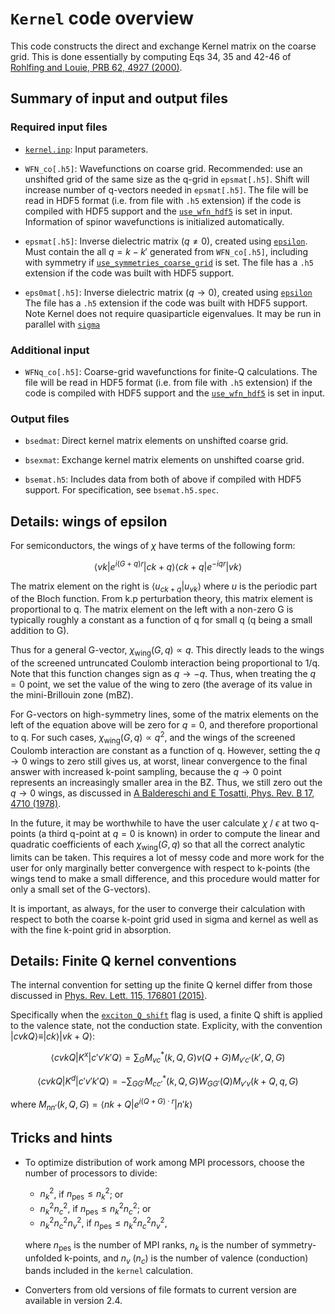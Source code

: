 # `Kernel` code overview

This code constructs the direct and exchange Kernel matrix on the coarse grid.
This is done essentially by computing Eqs 34, 35 and 42-46 of [Rohlfing and
Louie, PRB 62, 4927 (2000)](https://doi.org/10.1103/PhysRevB.62.4927).

## Summary of input and output files

### Required input files

- [`kernel.inp`](kernel-keywords.md): Input parameters.

- `WFN_co[.h5]`: Wavefunctions on coarse grid. Recommended: use an unshifted grid of
  the same size as the q-grid in `epsmat[.h5]`.  Shift will increase number of
  q-vectors needed in `epsmat[.h5]`. The file will be read in HDF5 format (i.e. from file
  with `.h5` extension) if the code is compiled with HDF5 support and the
  [`use_wfn_hdf5`](kernel-keywords.md#use_wfn_hdf5) is set in input. Information of spinor
  wavefunctions is initialized automatically.

- `epsmat[.h5]`: Inverse dielectric matrix ($q\ne 0$), created using
  [`epsilon`](epsilon-overview.md).  Must contain the all $q=k-k'$ generated from
  `WFN_co[.h5]`, including with symmetry if
  [`use_symmetries_coarse_grid`](kernel-keywords.md#use_symmetries_corase_grid)
  is set. The file has a `.h5` extension if the code was built with HDF5
  support.

- `eps0mat[.h5]`: Inverse dielectric matrix ($q\rightarrow 0$), created using
  [`epsilon`](epsilon-overview.md) The file has a `.h5` extension if the code was
  built with HDF5 support. Note Kernel does not require quasiparticle
  eigenvalues.  It may be run in parallel with [`sigma`](sigma-overview.md)

### Additional input

- `WFNq_co[.h5]`: Coarse-grid wavefunctions for finite-Q calculations. 
   The file will be read in HDF5 format (i.e. from file with `.h5` extension) 
   if the code is compiled with HDF5 support and the
  [`use_wfn_hdf5`](kernel-keywords.md#use_wfn_hdf5) is set in input.


### Output files

- `bsedmat`: Direct kernel matrix elements on unshifted coarse grid.

- `bsexmat`: Exchange kernel matrix elements on unshifted coarse grid.

- `bsemat.h5`: Includes data from both of above if compiled with HDF5 support.
  For specification, see `bsemat.h5.spec`.


## Details: wings of epsilon

For semiconductors, the wings of $\chi$ have terms of the following form:

$$
\langle vk | e^{i(G+q)r} | ck+q \rangle\langle ck+q | e^{-iqr} | vk \rangle
$$

The matrix element on the right is $\langle u_{ck+q} | u_{vk} \rangle$ where
$u$ is the periodic part of the Bloch function. From k.p perturbation theory,
this matrix element is proportional to q. The matrix element on the left with a
non-zero G is typically roughly a constant as a function of q for small q (q
being a small addition to G).

Thus for a general G-vector, $\chi_\mathrm{wing}(G,q) \propto q$. This directly
leads to the wings of the screened untruncated Coulomb interaction being
proportional to 1/q. Note that this function changes sign as $q \rightarrow
-q$. Thus, when treating the $q=0$ point, we set the value of the wing to zero
(the average of its value in the mini-Brillouin zone (mBZ).

For G-vectors on high-symmetry lines, some of the matrix elements on the left
of the equation above will be zero for $q=0$, and therefore proportional to q.
For such cases, $\chi_\mathrm{wing}(G,q) \propto q^2$, and the wings of the
screened Coulomb interaction are constant as a function of q. However, setting
the $q\rightarrow 0$ wings to zero still gives us, at worst, linear convergence
to the final answer with increased k-point sampling, because the  $q\rightarrow
0$ point represents an increasingly smaller area in the BZ. Thus, we still zero
out the $q\rightarrow 0$ wings, as discussed in [A Baldereschi and E Tosatti,
Phys. Rev.
B 17, 4710 (1978)](https://doi.org/10.1103/PhysRevB.17.4710).

In the future, it may be worthwhile to have the user calculate $\chi$ /
$\epsilon$ at two q-points (a third q-point at $q=0$ is known) in order to
compute the linear and quadratic coefficients of each $\chi_\mathrm{wing}(G,q)$
so that all the correct analytic limits can be taken. This requires a lot of
messy code and more work for the user for only marginally better convergence
with respect to k-points (the wings tend to make a small difference, and this
procedure would matter for only a small set of the G-vectors).

It is important, as always, for the user to converge their calculation with
respect to both the coarse k-point grid used in sigma and kernel as well as
with the fine k-point grid in absorption.

## Details: Finite Q kernel conventions

The internal convention for setting up the finite Q kernel differ from those 
discussed in [Phys. Rev. Lett. 115, 176801
(2015)](https://doi.org/10.1103/PhysRevLett.115.176801).

Specifically when the [`exciton_Q_shift`](kernel-keywords.md#exciton_Q_shift) flag 
is used, a finite Q shift is applied to the valence state, not the conduction state. 
Explicity, with the convention $| cvkQ \rangle \equiv | ck \rangle |vk+Q \rangle$:

$$
\langle cvkQ | K^x | c'v'k'Q \rangle = \sum_G M^*_{vc}(k,Q,G) v(Q+G) M_{v'c'}(k',Q,G)
$$

$$
\langle cvkQ | K^d | c'v'k'Q \rangle = -\sum_{GG'} M^*_{cc'}(k,Q,G) W_{GG'}(Q) M_{v'v}(k+Q,q,G)
$$

where $M_{nn'}(k,Q,G) = \langle nk+Q |e^{i(Q+G) \cdot r} |n'k \rangle$

## Tricks and hints

-   To optimize distribution of work among MPI processors, choose the number of
    processors to divide:

    - $n_k^2$, if $n_\mathrm{pes} \le n_k^2$; or
    - $n_k^2 n_c^2$, if $n_\mathrm{pes} \le n_k^2 n_c^2$; or
    - $n_k^2 n_c^2 n_v^2$, if $n_\mathrm{pes} \le n_k^2 n_c^2 n_v^2$,

    where $n_\mathrm{pes}$ is the number of MPI ranks, $n_k$ is the number of
    symmetry-unfolded k-points, and $n_v$ ($n_c$) is the number of valence
    (conduction) bands included in the `kernel` calculation.

-   Converters from old versions of file formats to current version are available
    in version 2.4.
